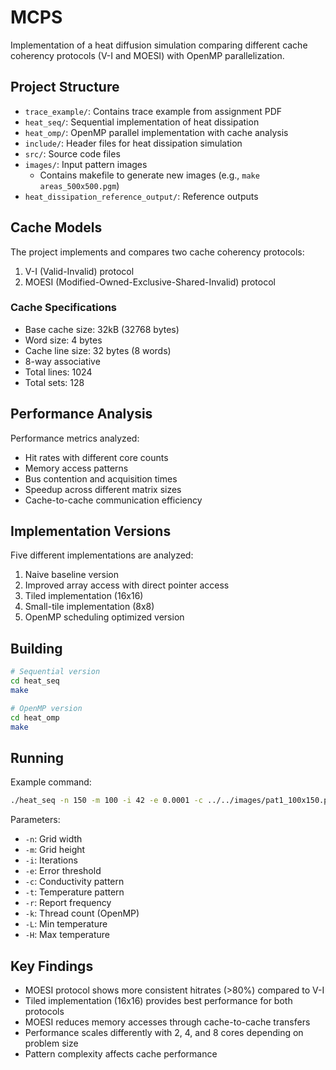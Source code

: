 # MCPS

Implementation of a heat diffusion simulation comparing different cache coherency protocols (V-I and MOESI) with OpenMP parallelization.

## Project Structure

- `trace_example/`: Contains trace example from assignment PDF
- `heat_seq/`: Sequential implementation of heat dissipation
- `heat_omp/`: OpenMP parallel implementation with cache analysis
- `include/`: Header files for heat dissipation simulation
- `src/`: Source code files
- `images/`: Input pattern images
  - Contains makefile to generate new images (e.g., `make areas_500x500.pgm`)
- `heat_dissipation_reference_output/`: Reference outputs

## Cache Models

The project implements and compares two cache coherency protocols:
1. V-I (Valid-Invalid) protocol
2. MOESI (Modified-Owned-Exclusive-Shared-Invalid) protocol

### Cache Specifications
- Base cache size: 32kB (32768 bytes)
- Word size: 4 bytes
- Cache line size: 32 bytes (8 words)
- 8-way associative
- Total lines: 1024
- Total sets: 128

## Performance Analysis

Performance metrics analyzed:
- Hit rates with different core counts
- Memory access patterns
- Bus contention and acquisition times
- Speedup across different matrix sizes
- Cache-to-cache communication efficiency

## Implementation Versions

Five different implementations are analyzed:
1. Naive baseline version
2. Improved array access with direct pointer access
3. Tiled implementation (16x16)
4. Small-tile implementation (8x8)
5. OpenMP scheduling optimized version

## Building

```bash
# Sequential version
cd heat_seq
make

# OpenMP version
cd heat_omp
make
```

## Running

Example command:
```bash
./heat_seq -n 150 -m 100 -i 42 -e 0.0001 -c ../../images/pat1_100x150.pgm -t ../../images/pat1_100x150.pgm -r 1 -k 10 -L 0 -H 100
```

Parameters:
- `-n`: Grid width
- `-m`: Grid height
- `-i`: Iterations
- `-e`: Error threshold
- `-c`: Conductivity pattern
- `-t`: Temperature pattern
- `-r`: Report frequency
- `-k`: Thread count (OpenMP)
- `-L`: Min temperature
- `-H`: Max temperature

## Key Findings

- MOESI protocol shows more consistent hitrates (>80%) compared to V-I
- Tiled implementation (16x16) provides best performance for both protocols
- MOESI reduces memory accesses through cache-to-cache transfers
- Performance scales differently with 2, 4, and 8 cores depending on problem size
- Pattern complexity affects cache performance

